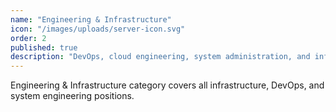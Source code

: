 ```yaml
---
name: "Engineering & Infrastructure"
icon: "/images/uploads/server-icon.svg"
order: 2
published: true
description: "DevOps, cloud engineering, system administration, and infrastructure management roles"
---
```


Engineering & Infrastructure category covers all infrastructure, DevOps, and system engineering positions.
